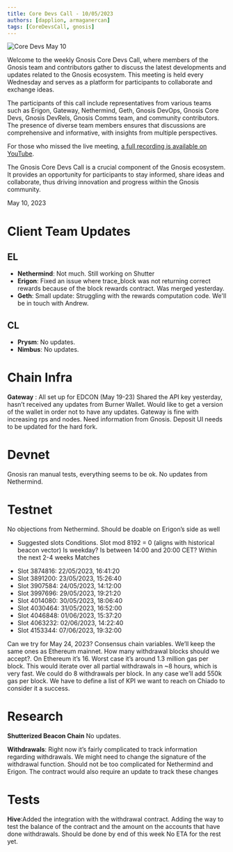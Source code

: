 ```yaml
---
title: Core Devs Call - 10/05/2023
authors: [dapplion, armaganercan]
tags: [CoreDevsCall, gnosis]
---
```


![Core Devs May 10](https://github.com/gnosischain/documentation-1/assets/75987728/13514dd0-c1a3-427a-8023-db4b124f91ce)

Welcome to the weekly Gnosis Core Devs Call, where members of the Gnosis team and contributors gather to discuss the latest developments and updates related to the Gnosis ecosystem. This meeting is held every Wednesday and serves as a platform for participants to collaborate and exchange ideas.

The participants of this call include representatives from various teams such as Erigon, Gateway, Nethermind, Geth, Gnosis DevOps, Gnosis Core Devs, Gnosis DevRels, Gnosis Comms team, and community contributors. The presence of diverse team members ensures that discussions are comprehensive and informative, with insights from multiple perspectives.

For those who missed the live meeting, [a full recording is available on YouTube](https://www.youtube.com/watch?v=RXI-ObxMnfs). 

The Gnosis Core Devs Call is a crucial component of the Gnosis ecosystem. It provides an opportunity for participants to stay informed, share ideas and collaborate, thus driving innovation and progress within the Gnosis community.

May 10, 2023

# Client Team Updates
## EL

* **Nethermind**: Not much. Still working on Shutter
* **Erigon**: Fixed an issue where trace_block was not returning correct rewards because of the block rewards contract. Was merged yesterday.
* **Geth**: Small update: Struggling with the rewards computation code. We'll be in touch with Andrew.

## CL

* **Prysm**: No updates.
* **Nimbus**: No updates.

# Chain Infra
**Gateway** : All set up for EDCON (May 19-23) Shared the API key yesterday, hasn’t received any updates from Burner Wallet. Would like to get a version of the wallet in order not to have any updates. Gateway is fine with increasing rps and nodes.
Need information from Gnosis. Deposit UI needs to be updated for the hard fork.

# Devnet

Gnosis ran manual tests, everything seems to be ok. No updates from Nethermind.

# Testnet

No objections from Nethermind. Should be doable on Erigon’s side as well
* Suggested slots
Conditions. Slot mod 8192 = 0 (aligns with historical beacon vector)
Is weekday?
Is between 14:00 and 20:00 CET?
Within the next 2-4 weeks
Matches
- Slot 3874816: 22/05/2023, 16:41:20
- Slot 3891200: 23/05/2023, 15:26:40
- Slot 3907584: 24/05/2023, 14:12:00
- Slot 3997696: 29/05/2023, 19:21:20
- Slot 4014080: 30/05/2023, 18:06:40
- Slot 4030464: 31/05/2023, 16:52:00
- Slot 4046848: 01/06/2023, 15:37:20
- Slot 4063232: 02/06/2023, 14:22:40
- Slot 4153344: 07/06/2023, 19:32:00

Can we try for May 24, 2023? Consensus chain variables.  We’ll keep the same ones as Ethereum mainnet. How many withdrawal blocks should we accept?. On Ethereum it’s 16. Worst case it’s around 1.3 million gas per block. This would iterate over all partial withdrawals in ~8 hours, which is very fast. We could do 8 withdrawals per block. In any case we’ll add 550k gas per block. We have to define a list of KPI we want to reach on Chiado to consider it a success.

# Research

**Shutterized Beacon Chain** No updates.

**Withdrawals**: Right now it’s fairly complicated to track information regarding withdrawals. We might need to change the signature of the withdrawal function. Should not be too complicated for Nethermind and Erigon. The contract would also require an update to track these changes


# Tests
**Hive**:Added the integration with the withdrawal contract. Adding the way to test the balance of the contract and the amount on the accounts that have done withdrawals. Should be done by end of this week
No ETA for the rest yet. 









